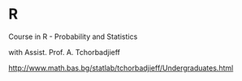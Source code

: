 # R
Course in R - Probability and Statistics 

with Assist. Prof. A. Tchorbadjieff

http://www.math.bas.bg/statlab/tchorbadjieff/Undergraduates.html
